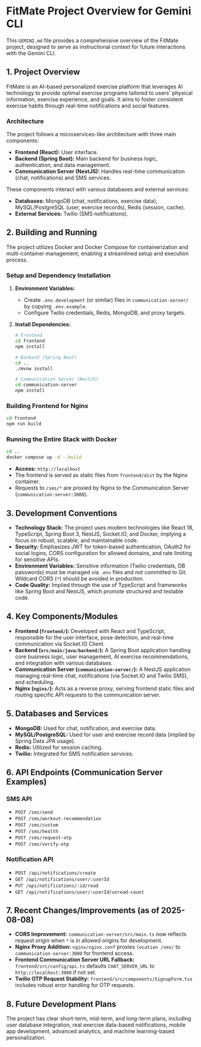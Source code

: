 # FitMate Project Overview for Gemini CLI

This `GEMINI.md` file provides a comprehensive overview of the FitMate project, designed to serve as instructional context for future interactions with the Gemini CLI.

## 1. Project Overview

FitMate is an AI-based personalized exercise platform that leverages AI technology to provide optimal exercise programs tailored to users' physical information, exercise experience, and goals. It aims to foster consistent exercise habits through real-time notifications and social features.

### Architecture

The project follows a microservices-like architecture with three main components:
*   **Frontend (React):** User interface.
*   **Backend (Spring Boot):** Main backend for business logic, authentication, and data management.
*   **Communication Server (NestJS):** Handles real-time communication (chat, notifications) and SMS services.

These components interact with various databases and external services:
*   **Databases:** MongoDB (chat, notifications, exercise data), MySQL/PostgreSQL (user, exercise records), Redis (session, cache).
*   **External Services:** Twilio (SMS notifications).

## 2. Building and Running

The project utilizes Docker and Docker Compose for containerization and multi-container management, enabling a streamlined setup and execution process.

### Setup and Dependency Installation

1.  **Environment Variables:**
    *   Create `.env.development` (or similar) files in `communication-server/` by copying `.env.example`.
    *   Configure Twilio credentials, Redis, MongoDB, and proxy targets.

2.  **Install Dependencies:**
    ```bash
    # Frontend
    cd frontend
    npm install

    # Backend (Spring Boot)
    cd ..
    ./mvnw install

    # Communication Server (NestJS)
    cd communication-server
    npm install
    ```

### Building Frontend for Nginx

```bash
cd frontend
npm run build
```

### Running the Entire Stack with Docker

```bash
cd ..
docker compose up -d --build
```
*   **Access:** `http://localhost`
*   The frontend is served as static files from `frontend/dist` by the Nginx container.
*   Requests to `/sms/*` are proxied by Nginx to the Communication Server (`communication-server:3000`).

## 3. Development Conventions

*   **Technology Stack:** The project uses modern technologies like React 18, TypeScript, Spring Boot 3, NestJS, Socket.IO, and Docker, implying a focus on robust, scalable, and maintainable code.
*   **Security:** Emphasizes JWT for token-based authentication, OAuth2 for social logins, CORS configuration for allowed domains, and rate limiting for sensitive APIs.
*   **Environment Variables:** Sensitive information (Twilio credentials, DB passwords) must be managed via `.env` files and *not* committed to Git. Wildcard CORS (`*`) should be avoided in production.
*   **Code Quality:** Implied through the use of TypeScript and frameworks like Spring Boot and NestJS, which promote structured and testable code.

## 4. Key Components/Modules

*   **Frontend (`frontend/`):** Developed with React and TypeScript, responsible for the user interface, pose detection, and real-time communication via Socket.IO Client.
*   **Backend (`src/main/java/backend/`):** A Spring Boot application handling core business logic, user management, AI exercise recommendations, and integration with various databases.
*   **Communication Server (`communication-server/`):** A NestJS application managing real-time chat, notifications (via Socket.IO and Twilio SMS), and scheduling.
*   **Nginx (`nginx/`):** Acts as a reverse proxy, serving frontend static files and routing specific API requests to the communication server.

## 5. Databases and Services

*   **MongoDB:** Used for chat, notification, and exercise data.
*   **MySQL/PostgreSQL:** Used for user and exercise record data (implied by Spring Data JPA usage).
*   **Redis:** Utilized for session caching.
*   **Twilio:** Integrated for SMS notification services.

## 6. API Endpoints (Communication Server Examples)

### SMS API
*   `POST /sms/send`
*   `POST /sms/workout-recommendation`
*   `POST /sms/custom`
*   `POST /sms/health`
*   `POST /sms/request-otp`
*   `POST /sms/verify-otp`

### Notification API
*   `POST /api/notifications/create`
*   `GET /api/notifications/user/:userId`
*   `PUT /api/notifications/:id/read`
*   `GET /api/notifications/user/:userId/unread-count`

## 7. Recent Changes/Improvements (as of 2025-08-08)

*   **CORS Improvement:** `communication-server/src/main.ts` now reflects request origin when `*` is in allowed origins for development.
*   **Nginx Proxy Addition:** `nginx/nginx.conf` proxies `location /sms/` to `communication-server:3000` for frontend access.
*   **Frontend Communication Server URL Fallback:** `frontend/src/config/api.ts` defaults `CHAT_SERVER_URL` to `http://localhost:3000` if not set.
*   **Twilio OTP Request Stability:** `frontend/src/components/SignupForm.tsx` includes robust error handling for OTP requests.

## 8. Future Development Plans

The project has clear short-term, mid-term, and long-term plans, including user database integration, real exercise data-based notifications, mobile app development, advanced analytics, and machine learning-based personalization.
